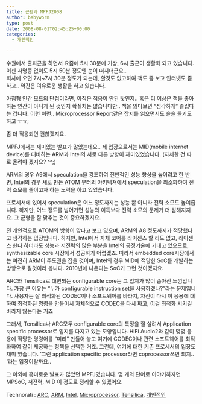 ```yaml
---
title: 근황과 MPFJ2008
author: babyworm
type: post
date: 2008-08-01T02:45:25+00:00
categories:
  - 개인적인

---
```

수원에서 출퇴근을 하면서 요즘에 5시 30분에 기상, 6시 출근이 생활화 되고 있습니다. 이젠 자명종 없이도 5시 50분 정도엔 눈이 떠지더군요..  
회사에 오면 7시~7시 30분 정도가 되는데, 할것도 없고하여 책도 좀 보고 인터넷도 좀 하고.. 약간은 여유로운 생활을 하고 있습니다.

  


아침형 인간 모드의 단점이라면, 아직은 적응이 안된 탓인지.. 혹은 더 이상은 책을 좋아하는 인간이 아니게 된 것인지 확실치는 않습니다만.. 책을 읽다보면 &#8220;심각하게&#8221; 졸립다는 겁니다. 이런 이런.. Microprocessor Report같은 잡지를 읽으면서도 슬슬 졸기도 하고 ㅠㅠ;

  


좀 더 적응되면 괜찮겠지요.

  


MPFJ에서는 재미있는 발표가 많았는데요.. 제 입장으로서는 MID(mobile internet device)를 대비하는 ARM과 Intel의 서로 다른 방향이 재미있었습니다. (자세한 건 따로 올려야 겠지요? ^^;)

  


ARM의 경우 A9에서 speculation을 강조하여 전반적인 성능 향상을 높이려고 한 반면, Intel의 경우 새로 만든 ATOM 부터의 아키텍쳐에서 speculation을 최소화하여 전력 소모를 줄이고자 하는 노력을 하고 있었습니다.

  


프로세서에 있어서 speculation은 어느 정도까지는 성능 뿐 아니라 전력 소모도 높여줍니다. 하지만, 어느 정도를 넘어가면 성능의 이득보다 전력 소모의 문제가 더 심해지지요. 그 균형을 잘 맞추는 것이 중요하겠지요.

  


전 개인적으로 ATOM의 방향이 맞다고 보고 있으며, ARM의 A8 정도까지가 적당했다고 생각하는 입장입니다. 하지만, Intel에서 자체 코어를 라이센스 할 리도 없고, 라이센스 한다 하더라도 성능과 저전력의 많은 부분을 Intel의 공정기술에 기대고 있으므로, synthesizable core 시장에서 성공하기 어렵겠죠. 따라서 embedded core시장에서는 여전히 ARM이 주도권을 잡을 것이며, Intel의 경우 MID에 적당한 SoC를 개발하는 방향으로 갈것이라 봅니다. 2010년에 나온다는 SoC가 그런 것이겠지요.

  


ARC와 Tensilica로 대변되는 configurable core는 그 입지가 많이 좁아진 느낌입니다. 가장 큰 이유는 &#8220;누가 configurable instruction set을 사용하겠나?&#8221;라는 문제입니다. 사용자는 잘 최적화된 CODEC이나 소프트웨어를 바라지, 자신이 다시 이 응용에 대하여 최적화된 명령을 만들어서 자체적으로 CODEC을 다시 짜고, 이걸 최적화 시키길 바라지 않는다는 거죠

  


그래서, Tensilica나 ARC모두 configurable core의 특징을 잘 살려서 Application specific processor로 입지를 다지고 있는 모양입니다. HiFi Audio2와 같이 몇몇 응용에 적당한 명령어를 &#8220;미리&#8221; 만들어 놓고 여기에 CODEC이나 관련 소프트웨어를 최적화하여 같이 제공하는 정책을 선택한 거죠. 그런데, 여기에 대한 기존 프로세서의 입장도 재미 있습니다. &#8216;그런 application specific processor라면 coprocessor쓰면 되지.. &#8216;라는 입장이랄까요..

  


그 이외에 흥미로운 발표가 많았던 MPFJ였습니다. 몇 개의 단어로 이야기하자면 MPSoC, 저전력, MID 이 정도로 정리할 수 있겠어요.

  
  


  


  
<P class=zoundry\_bw\_tags><!-- Tag links generated by Zoundry Blog Writer. Do not manually edit. http://www.zoundry.com --><SPAN class=ztags><SPAN class=ztagspace>Technorati</SPAN> : <A class=ztag href="http://technorati.com/tag/ARC" rel=tag>ARC</A>, <A class=ztag href="http://technorati.com/tag/ARM" rel=tag>ARM</A>, <A class=ztag href="http://technorati.com/tag/Intel" rel=tag>Intel</A>, <A class=ztag href="http://technorati.com/tag/Microprocessor" rel=tag>Microprocessor</A>, <A class=ztag href="http://technorati.com/tag/Tensilica" rel=tag>Tensilica</A>, <A class=ztag href="http://technorati.com/tag/%EA%B0%9C%EC%9D%B8%EC%A0%81%EC%9D%B8" rel=tag>개인적인</A></SPAN> </p>
